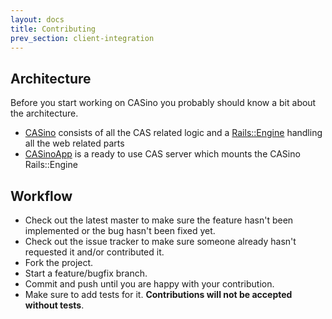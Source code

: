 ```yaml
---
layout: docs
title: Contributing
prev_section: client-integration
---
```


## Architecture

Before you start working on CASino you probably should know a bit about the architecture.

* [CASino](https://github.com/rbCAS/CASino) consists of all the CAS related logic and a [Rails::Engine](http://edgeapi.rubyonrails.org/classes/Rails/Engine.html) handling all the web related parts
* [CASinoApp](https://github.com/rbCAS/CASinoApp) is a ready to use CAS server which mounts the CASino Rails::Engine

## Workflow

* Check out the latest master to make sure the feature hasn't been implemented or the bug hasn't been fixed yet.
* Check out the issue tracker to make sure someone already hasn't requested it and/or contributed it.
* Fork the project.
* Start a feature/bugfix branch.
* Commit and push until you are happy with your contribution.
* Make sure to add tests for it. **Contributions will not be accepted without tests**.

